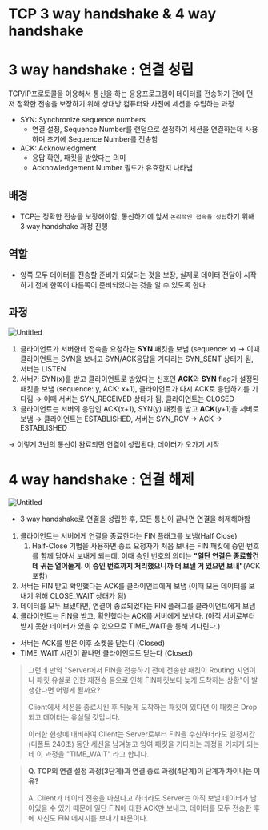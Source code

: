 # TCP 3 way handshake & 4 way handshake

# 3 way handshake : 연결 성립

TCP/IP프로토콜을 이용해서 통신을 하는 응용프로그램이 데이터를 전송하기 전에 먼저 정확한 전송을 보장하기 위해 상대방 컴퓨터와 사전에 세션을 수립하는 과정

- SYN: Synchronize sequence numbers
    - 연결 설정,  Sequence Number를 랜덤으로 설정하여 세션을 연결하는데 사용하며 초기에 Sequence Number를 전송함
- ACK: Acknowledgment
    - 응답 확인, 패킷을 받았다는 의미
    - Acknowledgement Number 필드가 유효한지 나타냄

## 배경

- TCP는 정확한 전송을 보장해야함, 통신하기에 앞서 `논리적인 접속을 성립`하기 위해 3 way handshake 과정 진행

## 역할

- 양쪽 모두 데이터를 전송할 준비가 되었다는 것을 보장, 실제로 데이터 전달이 시작하기 전에 한쪽이 다른쪽이 준비되었다는 것을 알 수 있도록 한다.

## 과정

![Untitled](TCP%203%20way%20%20f1e7a/Untitled.png)

1. 클라이언트가 서버한테 접속을 요청하는 **SYN** 패킷을 보냄 (sequence: x) → 이때 클라이언트는 SYN을 보내고 SYN/ACK응답을 기다리는 SYN_SENT 상태가 됨, 서버는 LISTEN
2. 서버가 SYN(x)를 받고 클라이언트로 받았다는 신호인 **ACK**와 **SYN** flag가 설정된 패킷을 보냄 (sequence: y, ACK: x+1), 클라이언트가 다시 ACK로 응답하기를 기다림 → 이때 서버는 SYN_RECEIVED 상태가 됨, 클라이언트는 CLOSED
3. 클라이언트는 서버의 응답인 ACK(x+1), SYN(y) 패킷을 받고 **ACK**(y+1)을 서버로 보냄 → 클라이언트는 ESTABLISHED, 서버는 SYN_RCV → ACK → ESTABLISHED

→ 이렇게 3번의 통신이 완료되면 연결이 성립된다, 데이터가 오가기 시작

# 4 way handshake : 연결 해제

![Untitled](TCP%203%20way%20%20f1e7a/Untitled%201.png)

- 3 way handshake로 연결을 성립한 후, 모든 통신이 끝나면 연결을 해제해야함

1. 클라이언트는 서버에게 연결을 종료한다는 FIN 플래그를 보냄(Half Close)
    1. Half-Close 기법을 사용하면 종료 요청자가 처음 보내는 FIN 패킷에 승인 번호를 함께 담아서 보내게 되는데, 이때 승인 번호의 의미는 **"일단 연결은 종료할건데 귀는 열어둘게. 이 승인 번호까지 처리했으니까 더 보낼 거 있으면 보내"**(ACK 포함)
2. 서버는 FIN 받고 확인했다는 ACK를 클라이언트에게 보냄 (이때 모든 데이터를 보내기 위해 CLOSE_WAIT 상태가 됨)
3. 데이터를 모두 보냈다면, 연결이 종료되었다는 FIN 플래그를 클라이언트에게 보냄
4. 클라이언트는 FIN을 받고, 확인했다는 ACK를 서버에게 보낸다. (아직 서버로부터 받지 못한 데이터가 있을 수 있으므로 TIME_WAIT을 통해 기다린다.)
- 서버는 ACK를 받은 이후 소켓을 닫는다 (Closed)
- TIME_WAIT 시간이 끝나면 클라이언트도 닫는다 (Closed)

> 그런데 만약 "Server에서 FIN을 전송하기 전에 전송한 패킷이 Routing 지연이나 패킷 유실로 인한 재전송 등으로 인해 FIN패킷보다 늦게 도착하는 상황"이 발생한다면 어떻게 될까요?
> 
> 
> Client에서 세션을 종료시킨 후 뒤늦게 도착하는 패킷이 있다면 이 패킷은 Drop되고 데이터는 유실될 것입니다.
> 
> 이러한 현상에 대비하여 Client는 Server로부터 FIN을 수신하더라도 일정시간(디폴트 240초) 동안 세션을 남겨놓고 잉여 패킷을 기다리는 과정을 거치게 되는데 이 과정을 "TIME_WAIT" 라고 합니다.
> 

> **Q. TCP의 연결 설정 과정(3단계)과 연결 종료 과정(4단계)이 단계가 차이나는 이유?**
> 
> 
> A. Client가 데이터 전송을 마쳤다고 하더라도 Server는 아직 보낼 데이터가 남아있을 수 있기 때문에 일단 FIN에 대한 ACK만 보내고, 데이터를 모두 전송한 후에 자신도 FIN 메시지를 보내기 때문이다.
>